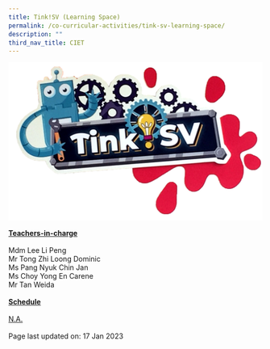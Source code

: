 ```yaml
---
title: Tink!SV (Learning Space)
permalink: /co-curricular-activities/tink-sv-learning-space/
description: ""
third_nav_title: CIET
---
```

![](/images/Tink!SV.png)
<p><u><strong>Teachers-in-charge</strong></u><br /><br />Mdm Lee Li Peng<br />Mr Tong Zhi Loong Dominic<br />Ms Pang Nyuk Chin Jan<br/>Ms Choy Yong En Carene<br/>Mr Tan Weida<br /><br /><u><strong>Schedule</strong></u><br /><br /><u>N.A.<br /></u><br />Page last updated on: 17 Jan 2023</p>